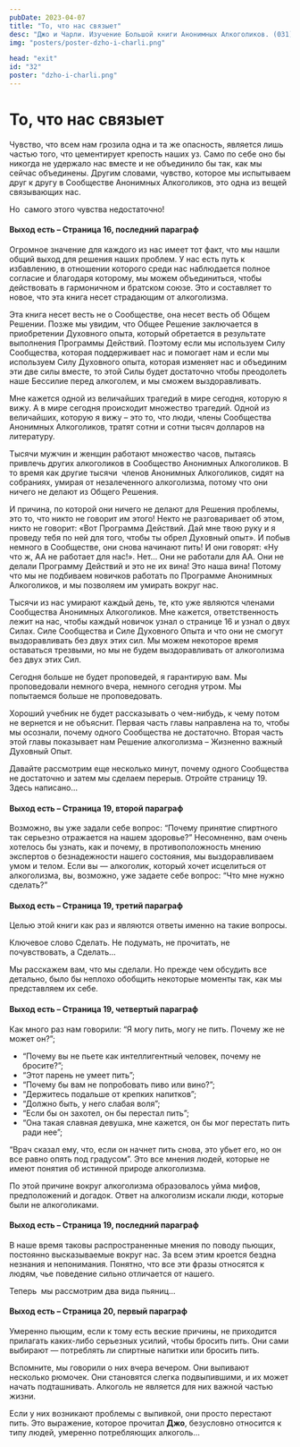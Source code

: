 ```yaml
---
pubDate: 2023-04-07
title: "То, что нас связыет"
desc: "Джо и Чарли. Изучение Большой книги Анонимных Алкоголиков. (031)"
img: "posters/poster-dzho-i-charli.png"

head: "exit"
id: "32"
poster: "dzho-i-charli.png"
---
```


# То, что нас связыет

Чувство, что всем нам грозила одна и та же опасность, является лишь частью того, что цементирует крепость наших уз. Само по себе оно бы никогда не удержало нас вместе и не объединило бы так, как мы сейчас объединены.
Другим словами, чувство, которое мы испытываем друг к другу в Сообществе Анонимных Алкоголиков, это одна из вещей связывающих нас.

Но  самого этого чувства недостаточно!

#### Выход есть – Страница 16, последний параграф

Огромное значение для каждого из нас имеет тот факт, что мы нашли общий выход для решения наших проблем. У нас есть путь к избавлению, в отношении которого среди нас наблюдается полное согласие и благодаря которому, мы можем объединиться, чтобы действовать в гармоничном и братском союзе. Это и составляет то новое, что эта книга несет страдающим от алкоголизма.

Эта книга несет весть не о Сообществе, она несет весть об Общем Решении. Позже мы увидим, что Общее Решение заключается в приобретении Духовного опыта, который обретается в результате выполнения Программы Действий. Поэтому если мы используем Силу Сообщества, которая поддерживает нас и помогает нам и если мы используем Силу Духовного опыта, которая изменяет нас и объединим эти две силы вместе, то этой Силы будет достаточно чтобы преодолеть наше Бессилие перед алкоголем, и мы сможем выздоравливать.

Мне кажется одной из величайших трагедий в мире сегодня, которую я вижу. А в мире сегодня происходит множество трагедий. Одной из величайших, которую я вижу – это то, что люди, члены Сообщества Анонимных Алкоголиков, тратят сотни и сотни тысяч долларов на литературу.

Тысячи мужчин и женщин работают множество часов, пытаясь привлечь других алкоголиков в Сообщество Анонимных Алкоголиков. В то время как другие тысячи  членов Анонимных Алкоголиков, сидят на собраниях, умирая от незалеченного алкоголизма, потому что они ничего не делают из Общего Решения.

И причина, по которой они ничего не делают для Решения проблемы,  это то, что никто не говорит им этого! Некто не разговаривает об этом, никто не говорит: «Вот Программа Действий. Дай мне твою руку и я проведу тебя по ней для того, чтобы ты обрел Духовный опыт». И побыв немного в Сообществе, они снова начинают пить! И они говорят: «Ну что ж, АА не работает для нас!». Нет… Они не работали для АА. Они не делали Программу Действий и это не их вина! Это наша вина! Потому что мы не подбиваем новичков работать по Программе Анонимных Алкоголиков, и мы позволяем им умирать вокруг нас.

Тысячи из нас умирают каждый день, те, кто уже являются членами Сообщества Анонимных Алкоголиков. Мне кажется, ответственность лежит на нас, чтобы каждый новичок узнал о странице 16 и узнал о двух Силах. Силе Сообщества и Силе Духовного Опыта и что они не смогут выздоравливать без двух этих сил. Мы можем некоторое время оставаться трезвыми, но мы не будем выздоравливать от алкоголизма без двух этих Сил.

Сегодня больше не будет проповедей, я гарантирую вам. Мы проповедовали немного вчера, немного сегодня утром. Мы попытаемся больше не проповедовать.

Хороший учебник не будет рассказывать о чем-нибудь, к чему потом не вернется и не объяснит. Первая часть главы направлена на то, чтобы мы осознали, почему одного Сообщества не достаточно. Вторая часть этой главы показывает нам Решение алкоголизма – Жизненно важный Духовный Опыт.

Давайте рассмотрим еще несколько минут, почему одного Сообщества не достаточно и затем мы сделаем перерыв. Отройте страницу 19. Здесь написано…

#### Выход есть – Страница 19, второй параграф

Возможно, вы уже задали себе вопрос: “Почему принятие спиртного так серьезно отражается на нашем здоровье?” Несомненно, вам очень хотелось бы узнать, как и почему, в противоположность мнению экспертов о безнадежности нашего состояния, мы выздоравливаем умом и телом. Если вы — алкоголик, который хочет исцелиться от алкоголизма, вы, возможно, уже задаете себе вопрос: “Что мне нужно сделать?”

#### Выход есть – Страница 19, третий параграф

Целью этой книги как раз и являются ответы именно на такие вопросы.

Ключевое слово Сделать. Не подумать, не прочитать, не почувствовать, а Сделать…

Мы расскажем вам, что мы сделали. Но прежде чем обсудить все детально, было бы неплохо обобщить некоторые моменты так, как мы представляем их себе.

#### Выход есть – Страница 19, четвертый параграф

Как много раз нам говорили: “Я могу пить, могу не пить. Почему же не может он?”;

- “Почему вы не пьете как интеллигентный человек, почему не бросите?”;
- “Этот парень не умеет пить”;
- “Почему бы вам не попробовать пиво или вино?”;
- “Держитесь подальше от крепких напитков”;
- “Должно быть, у него слабая воля”;
- “Если бы он захотел, он бы перестал пить”;
- “Она такая славная девушка, мне кажется, он бы мог перестать пить ради нее”;

“Врач сказал ему, что, если он начнет пить снова, это убьет его, но он все равно опять под градусом”.
Это все мнения людей, которые не имеют понятия об истинной природе алкоголизма.

По этой причине вокруг алкоголизма образовалось уйма мифов, предположений и догадок. Ответ на алкоголизм искали люди, которые были не алкоголиками.

#### Выход есть – Страница 19, последний параграф

В наше время таковы распространенные мнения по поводу пьющих, постоянно высказываемые вокруг нас. За всем этим кроется бездна незнания и непонимания. Понятно, что все эти фразы относятся к людям, чье поведение сильно отличается от нашего.

Теперь  мы рассмотрим два вида пьяниц…

#### Выход есть – Страница 20, первый параграф

Умеренно пьющим, если к тому есть веские причины, не приходится прилагать каких-либо серьезных усилий, чтобы бросить пить. Они сами выбирают — потреблять ли спиртные напитки или бросить пить.

Вспомните, мы говорили о них вчера вечером. Они выпивают несколько рюмочек. Они становятся слегка подвыпившими, и их может начать подташнивать. Алкоголь не является для них важной частью жизни.

Если у них возникают проблемы с выпивкой, они просто перестают пить. Это выражение, которое прочитал **Джо**, безусловно относится к типу людей, умеренно потребляющих алкоголь…

